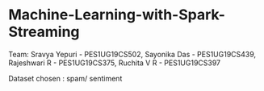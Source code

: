 # Machine-Learning-with-Spark-Streaming


Team: Sravya Yepuri - PES1UG19CS502, Sayonika Das - PES1UG19CS439, Rajeshwari R - PES1UG19CS375, Ruchita V R - PES1UG19CS397

Dataset chosen : spam/ sentiment
